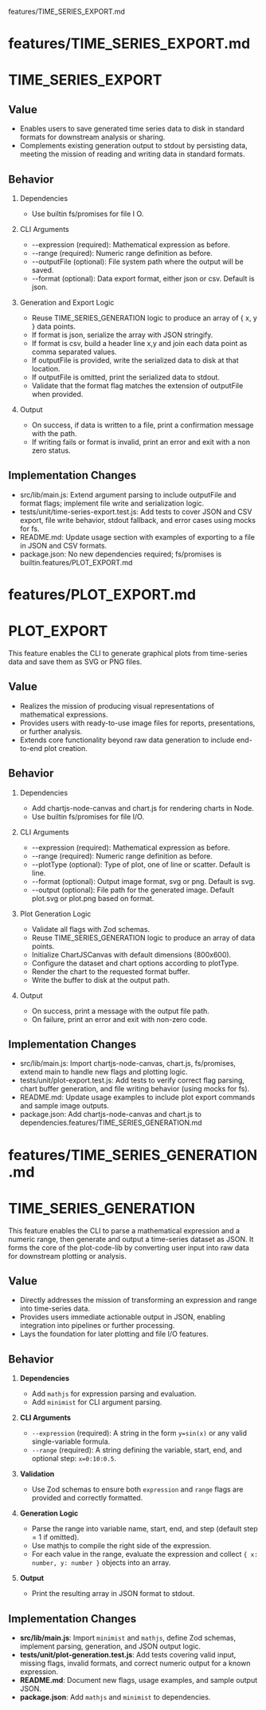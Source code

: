 features/TIME_SERIES_EXPORT.md
# features/TIME_SERIES_EXPORT.md
# TIME_SERIES_EXPORT

## Value

- Enables users to save generated time series data to disk in standard formats for downstream analysis or sharing.
- Complements existing generation output to stdout by persisting data, meeting the mission of reading and writing data in standard formats.

## Behavior

1. Dependencies
   - Use builtin fs/promises for file I O.

2. CLI Arguments
   - --expression (required): Mathematical expression as before.
   - --range (required): Numeric range definition as before.
   - --outputFile (optional): File system path where the output will be saved.
   - --format (optional): Data export format, either json or csv. Default is json.

3. Generation and Export Logic
   - Reuse TIME_SERIES_GENERATION logic to produce an array of { x, y } data points.
   - If format is json, serialize the array with JSON stringify.
   - If format is csv, build a header line x,y and join each data point as comma separated values.
   - If outputFile is provided, write the serialized data to disk at that location.
   - If outputFile is omitted, print the serialized data to stdout.
   - Validate that the format flag matches the extension of outputFile when provided.

4. Output
   - On success, if data is written to a file, print a confirmation message with the path.
   - If writing fails or format is invalid, print an error and exit with a non zero status.

## Implementation Changes

- src/lib/main.js: Extend argument parsing to include outputFile and format flags; implement file write and serialization logic.
- tests/unit/time-series-export.test.js: Add tests to cover JSON and CSV export, file write behavior, stdout fallback, and error cases using mocks for fs.
- README.md: Update usage section with examples of exporting to a file in JSON and CSV formats.
- package.json: No new dependencies required; fs/promises is builtin.features/PLOT_EXPORT.md
# features/PLOT_EXPORT.md
# PLOT_EXPORT

This feature enables the CLI to generate graphical plots from time-series data and save them as SVG or PNG files.

## Value

- Realizes the mission of producing visual representations of mathematical expressions.
- Provides users with ready-to-use image files for reports, presentations, or further analysis.
- Extends core functionality beyond raw data generation to include end-to-end plot creation.

## Behavior

1. Dependencies
   - Add chartjs-node-canvas and chart.js for rendering charts in Node.
   - Use builtin fs/promises for file I/O.

2. CLI Arguments
   - --expression (required): Mathematical expression as before.
   - --range (required): Numeric range definition as before.
   - --plotType (optional): Type of plot, one of line or scatter. Default is line.
   - --format (optional): Output image format, svg or png. Default is svg.
   - --output (optional): File path for the generated image. Default plot.svg or plot.png based on format.

3. Plot Generation Logic
   - Validate all flags with Zod schemas.
   - Reuse TIME_SERIES_GENERATION logic to produce an array of data points.
   - Initialize ChartJSCanvas with default dimensions (800x600).
   - Configure the dataset and chart options according to plotType.
   - Render the chart to the requested format buffer.
   - Write the buffer to disk at the output path.

4. Output
   - On success, print a message with the output file path.
   - On failure, print an error and exit with non-zero code.

## Implementation Changes

- src/lib/main.js: Import chartjs-node-canvas, chart.js, fs/promises, extend main to handle new flags and plotting logic.
- tests/unit/plot-export.test.js: Add tests to verify correct flag parsing, chart buffer generation, and file writing behavior (using mocks for fs).
- README.md: Update usage examples to include plot export commands and sample image outputs.
- package.json: Add chartjs-node-canvas and chart.js to dependencies.features/TIME_SERIES_GENERATION.md
# features/TIME_SERIES_GENERATION.md
# TIME_SERIES_GENERATION

This feature enables the CLI to parse a mathematical expression and a numeric range, then generate and output a time-series dataset as JSON. It forms the core of the plot-code-lib by converting user input into raw data for downstream plotting or analysis.

## Value

- Directly addresses the mission of transforming an expression and range into time-series data.
- Provides users immediate actionable output in JSON, enabling integration into pipelines or further processing.
- Lays the foundation for later plotting and file I/O features.

## Behavior

1. **Dependencies**
   - Add `mathjs` for expression parsing and evaluation.
   - Add `minimist` for CLI argument parsing.

2. **CLI Arguments**
   - `--expression` (required): A string in the form `y=sin(x)` or any valid single-variable formula.
   - `--range` (required): A string defining the variable, start, end, and optional step: `x=0:10:0.5`.

3. **Validation**
   - Use Zod schemas to ensure both `expression` and `range` flags are provided and correctly formatted.

4. **Generation Logic**
   - Parse the range into variable name, start, end, and step (default step = 1 if omitted).
   - Use mathjs to compile the right side of the expression.
   - For each value in the range, evaluate the expression and collect `{ x: number, y: number }` objects into an array.

5. **Output**
   - Print the resulting array in JSON format to stdout.

## Implementation Changes

- **src/lib/main.js**: Import `minimist` and `mathjs`, define Zod schemas, implement parsing, generation, and JSON output logic.
- **tests/unit/plot-generation.test.js**: Add tests covering valid input, missing flags, invalid formats, and correct numeric output for a known expression.
- **README.md**: Document new flags, usage examples, and sample output JSON.
- **package.json**: Add `mathjs` and `minimist` to dependencies.
